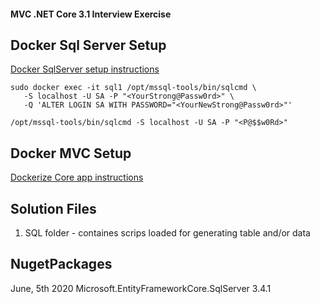 #### MVC .NET Core 3.1 Interview Exercise

## Docker Sql Server Setup

[Docker SqlServer setup instructions](https://docs.microsoft.com/en-us/sql/linux/quickstart-install-connect-docker?view=sql-server-ver15&pivots=cs1-bash)

~~~
sudo docker exec -it sql1 /opt/mssql-tools/bin/sqlcmd \
   -S localhost -U SA -P "<YourStrong@Passw0rd>" \
   -Q 'ALTER LOGIN SA WITH PASSWORD="<YourNewStrong@Passw0rd>"'
~~~

~~~
/opt/mssql-tools/bin/sqlcmd -S localhost -U SA -P "<P@$$w0Rd>"
~~~

## Docker MVC Setup

[Dockerize Core app instructions](https://hub.packtpub.com/how-to-dockerize-asp-net-core-application/)

## Solution Files
 
 1) SQL folder - containes scrips loaded for generating table and/or data


## NugetPackages

June, 5th 2020
Microsoft.EntityFrameworkCore.SqlServer 3.4.1